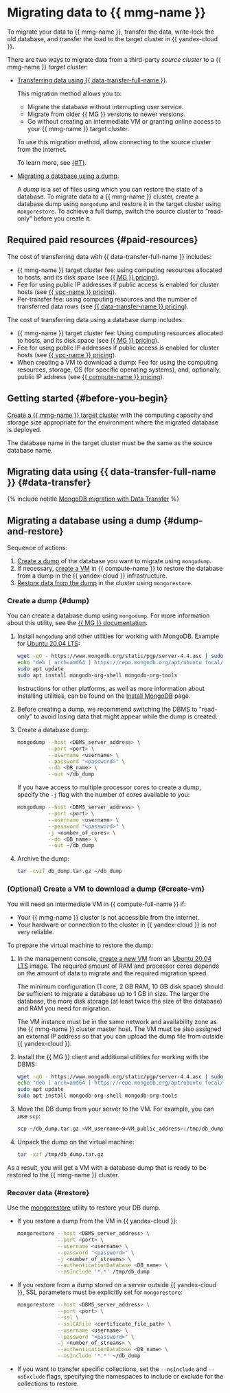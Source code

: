 # Migrating data to {{ mmg-name }}


To migrate your data to {{ mmg-name }}, transfer the data, write-lock the old database, and transfer the load to the target cluster in {{ yandex-cloud }}.

There are two ways to migrate data from a third-party _source cluster_ to a {{ mmg-name }} _target cluster_:

* [Transferring data using {{ data-transfer-full-name }}](#data-transfer).

    This migration method allows you to:

    * Migrate the database without interrupting user service.
    * Migrate from older {{ MG }} versions to newer versions.
    * Go without creating an intermediate VM or granting online access to your {{ mmg-name }} target cluster.

    To use this migration method, allow connecting to the source cluster from the internet.

    To learn more, see [{#T}](../../data-transfer/concepts/use-cases.md).

* [Migrating a database using a dump](#dump-and-restore).

    A _dump_ is a set of files using which you can restore the state of a database. To migrate data to a {{ mmg-name }} cluster, create a database dump using `mongodump` and restore it in the target cluster using `mongorestore`. To achieve a full dump, switch the source cluster to <q>read-only</q> before you create it.


## Required paid resources {#paid-resources}

The cost of transferring data with {{ data-transfer-full-name }} includes:

* {{ mmg-name }} target cluster fee: using computing resources allocated to hosts, and its disk space (see [{{ MG }} pricing](../../managed-mongodb/pricing.md)).
* Fee for using public IP addresses if public access is enabled for cluster hosts (see [{{ vpc-name }} pricing](../../vpc/pricing.md)).
* Per-transfer fee: using computing resources and the number of transferred data rows (see [{{ data-transfer-name }} pricing](../../data-transfer/pricing.md)).

The cost of transferring data using a database dump includes:

* {{ mmg-name }} target cluster fee: Using computing resources allocated to hosts, and its disk space (see [{{ MG }} pricing](../../managed-mongodb/pricing.md)).
* Fee for using public IP addresses if public access is enabled for cluster hosts (see [{{ vpc-name }} pricing](../../vpc/pricing.md)).
* When creating a VM to download a dump: Fee for using the computing resources, storage, OS (for specific operating systems), and, optionally, public IP address (see [{{ compute-name }} pricing](../../compute/pricing.md)).


## Getting started {#before-you-begin}

[Create a {{ mmg-name }} target cluster](../../managed-mongodb/operations/cluster-create.md) with the computing capacity and storage size appropriate for the environment where the migrated database is deployed.

The database name in the target cluster must be the same as the source database name.

## Migrating data using {{ data-transfer-full-name }} {#data-transfer}

{% include notitle [MongoDB migration with Data Transfer](datatransfer/managed-mongodb.md) %}

## Migrating a database using a dump {#dump-and-restore}

Sequence of actions:

1. [Create a dump](#dump) of the database you want to migrate using `mongodump`.
1. If necessary, [create a VM](#create-vm) in {{ compute-name }} to restore the database from a dump in the {{ yandex-cloud }} infrastructure.
1. [Restore data from the dump](#restore) in the cluster using `mongorestore`.

### Create a dump {#dump}

You can create a database dump using `mongodump`. For more information about this utility, see the [{{ MG }} documentation](https://docs.mongodb.com/manual/reference/program/mongodump/).

1. Install `mongodump` and other utilities for working with MongoDB. Example for [Ubuntu 20.04 LTS](/marketplace/products/yc/ubuntu-20-04-lts):

    ```bash
    wget -qO - https://www.mongodb.org/static/pgp/server-4.4.asc | sudo apt-key add -
    echo "deb [ arch=amd64 ] https://repo.mongodb.org/apt/ubuntu focal/mongodb-org/4.4 multiverse" | sudo tee /etc/apt/sources.list.d/mongodb-org-4.4.list
    sudo apt update
    sudo apt install mongodb-org-shell mongodb-org-tools
    ```

    Instructions for other platforms, as well as more information about installing utilities, can be found on the [Install MongoDB](https://docs.mongodb.com/manual/installation/) page.

1. Before creating a dump, we recommend switching the DBMS to "read-only" to avoid losing data that might appear while the dump is created.

1. Create a database dump:

    ```bash
    mongodump --host <DBMS_server_address> \
              --port <port> \
              --username <username> \
              --password "<password>" \
              --db <DB_name> \
              --out ~/db_dump
    ```

   If you have access to multiple processor cores to create a dump, specify the `-j` flag with the number of cores available to you:

    ```bash
    mongodump --host <DBMS_server_address> \
              --port <port> \
              --username <username> \
              --password "<password>" \
              -j <number_of_cores> \
              --db <DB_name> \
              --out ~/db_dump
    ```

1. Archive the dump:

    ```bash
    tar -cvzf db_dump.tar.gz ~/db_dump
    ```

### (Optional) Create a VM to download a dump {#create-vm}

You will need an intermediate VM in {{ compute-full-name }} if:

* Your {{ mmg-name }} cluster is not accessible from the internet.
* Your hardware or connection to the cluster in {{ yandex-cloud }} is not very reliable.

To prepare the virtual machine to restore the dump:

1. In the management console, [create a new VM](../../compute/operations/vm-create/create-linux-vm.md) from an [Ubuntu 20.04 LTS](/marketplace/products/yc/ubuntu-20-04-lts) image. The required amount of RAM and processor cores depends on the amount of data to migrate and the required migration speed.


   The minimum configuration (1 core, 2 GB RAM, 10 GB disk space) should be sufficient to migrate a database up to 1 GB in size. The larger the database, the more disk storage (at least twice the size of the database) and RAM you need for migration.

   The VM instance must be in the same network and availability zone as the {{ mmg-name }} cluster master host. The VM must be also assigned an external IP address so that you can upload the dump file from outside {{ yandex-cloud }}.

1. Install the {{ MG }} client and additional utilities for working with the DBMS:

    ```bash
    wget -qO - https://www.mongodb.org/static/pgp/server-4.4.asc | sudo apt-key add -
    echo "deb [ arch=amd64 ] https://repo.mongodb.org/apt/ubuntu focal/mongodb-org/4.4 multiverse" | sudo tee /etc/apt/sources.list.d/mongodb-org-4.4.list
    sudo apt update
    sudo apt install mongodb-org-shell mongodb-org-tools
    ```

1. Move the DB dump from your server to the VM. For example, you can use `scp`:

    ```bash
    scp ~/db_dump.tar.gz <VM_username>@<VM_public_address>:/tmp/db_dump.tar.gz
    ```

1. Unpack the dump on the virtual machine:

    ```bash
    tar -xzf /tmp/db_dump.tar.gz
    ```

As a result, you will get a VM with a database dump that is ready to be restored to the {{ mmg-name }} cluster.


### Recover data {#restore}

Use the [mongorestore](https://docs.mongodb.com/manual/reference/program/mongorestore/) utility to restore your DB dump.

* If you restore a dump from the VM in {{ yandex-cloud }}:

    ```bash
    mongorestore --host <DBMS_server_address> \
                 --port <port> \
                 --username <username> \
                 --password "<password>" \
                 -j <number_of_streams> \
                 --authenticationDatabase <DB_name> \
                 --nsInclude '*.*' /tmp/db_dump
    ```

* If you restore from a dump stored on a server outside {{ yandex-cloud }}, SSL parameters must be explicitly set for `mongorestore`:

    ```bash
    mongorestore --host <DBMS_server_address> \
                 --port <port> \
                 --ssl \
                 --sslCAFile <certificate_file_path> \
                 --username <username> \
                 --password "<password>" \
                 -j <number_of_streams> \
                 --authenticationDatabase <DB_name> \
                 --nsInclude '*.*' ~/db_dump
    ```

* If you want to transfer specific collections, set the `--nsInclude` and `--nsExclude` flags, specifying the namespaces to include or exclude for the collections to restore.
